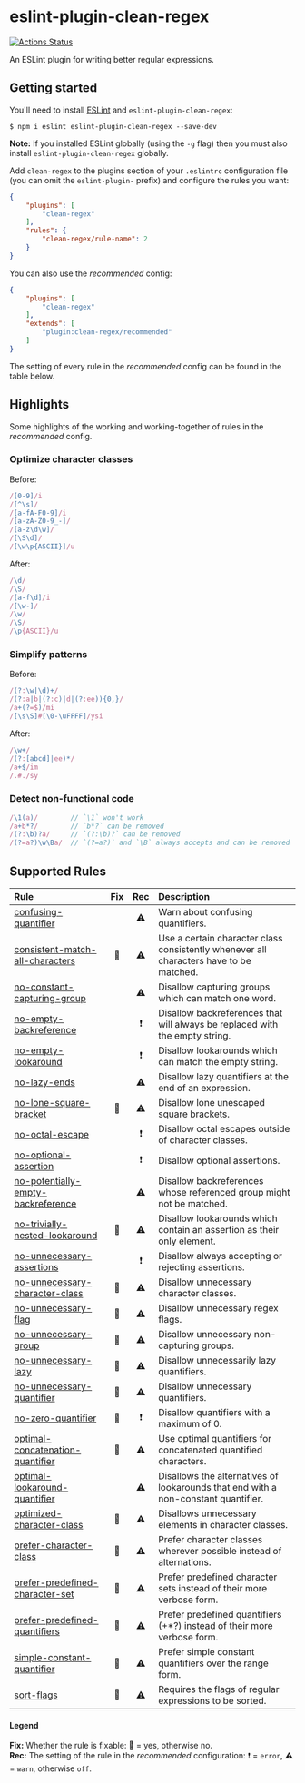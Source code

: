 # eslint-plugin-clean-regex

[![Actions Status](https://github.com/RunDevelopment/eslint-plugin-clean-regex/workflows/Node.js%20CI/badge.svg)](https://github.com/RunDevelopment/eslint-plugin-clean-regex/actions)

An ESLint plugin for writing better regular expressions.


## Getting started

You'll need to install [ESLint](http://eslint.org) and `eslint-plugin-clean-regex`:

```
$ npm i eslint eslint-plugin-clean-regex --save-dev
```

**Note:** If you installed ESLint globally (using the `-g` flag) then you must also install `eslint-plugin-clean-regex` globally.

Add `clean-regex` to the plugins section of your `.eslintrc` configuration file (you can omit the `eslint-plugin-` prefix) and configure the rules you want:

```json
{
    "plugins": [
        "clean-regex"
    ],
    "rules": {
        "clean-regex/rule-name": 2
    }
}
```

You can also use the _recommended_ config:

```json
{
    "plugins": [
        "clean-regex"
    ],
    "extends": [
        "plugin:clean-regex/recommended"
    ]
}
```

The setting of every rule in the _recommended_ config can be found in the table below.


## Highlights

Some highlights of the working and working-together of rules in the _recommended_ config.

### Optimize character classes

Before:

```js
/[0-9]/i
/[^\s]/
/[a-fA-F0-9]/i
/[a-zA-Z0-9_-]/
/[a-z\d\w]/
/[\S\d]/
/[\w\p{ASCII}]/u
```

After:

```js
/\d/
/\S/
/[a-f\d]/i
/[\w-]/
/\w/
/\S/
/\p{ASCII}/u
```

### Simplify patterns

Before:

```js
/(?:\w|\d)+/
/(?:a|b|(?:c)|d|(?:ee)){0,}/
/a+(?=$)/mi
/[\s\S]#[\0-\uFFFF]/ysi
```

After:

```js
/\w+/
/(?:[abcd]|ee)*/
/a+$/im
/.#./sy
```

### Detect non-functional code

```js
/\1(a)/        // `\1` won't work
/a+b*?/        // `b*?` can be removed
/(?:\b)?a/     // `(?:\b)?` can be removed
/(?=a?)\w\Ba/  // `(?=a?)` and `\B` always accepts and can be removed
```


## Supported Rules

| Rule | Fix | Rec | Description |
| :--- | :--: | :--: | :--- |
| [confusing-quantifier](https://github.com/RunDevelopment/eslint-plugin-clean-regex/blob/master/docs/rules/confusing-quantifier.md) |  | :warning: | Warn about confusing quantifiers. |
| [consistent-match-all-characters](https://github.com/RunDevelopment/eslint-plugin-clean-regex/blob/master/docs/rules/consistent-match-all-characters.md) | :wrench: | :warning: | Use a certain character class consistently whenever all characters have to be matched. |
| [no-constant-capturing-group](https://github.com/RunDevelopment/eslint-plugin-clean-regex/blob/master/docs/rules/no-constant-capturing-group.md) |  | :warning: | Disallow capturing groups which can match one word. |
| [no-empty-backreference](https://github.com/RunDevelopment/eslint-plugin-clean-regex/blob/master/docs/rules/no-empty-backreference.md) |  | :heavy_exclamation_mark: | Disallow backreferences that will always be replaced with the empty string. |
| [no-empty-lookaround](https://github.com/RunDevelopment/eslint-plugin-clean-regex/blob/master/docs/rules/no-empty-lookaround.md) |  | :heavy_exclamation_mark: | Disallow lookarounds which can match the empty string. |
| [no-lazy-ends](https://github.com/RunDevelopment/eslint-plugin-clean-regex/blob/master/docs/rules/no-lazy-ends.md) |  | :warning: | Disallow lazy quantifiers at the end of an expression. |
| [no-lone-square-bracket](https://github.com/RunDevelopment/eslint-plugin-clean-regex/blob/master/docs/rules/no-lone-square-bracket.md) | :wrench: | :warning: | Disallow lone unescaped square brackets. |
| [no-octal-escape](https://github.com/RunDevelopment/eslint-plugin-clean-regex/blob/master/docs/rules/no-octal-escape.md) |  | :heavy_exclamation_mark: | Disallow octal escapes outside of character classes. |
| [no-optional-assertion](https://github.com/RunDevelopment/eslint-plugin-clean-regex/blob/master/docs/rules/no-optional-assertion.md) |  | :heavy_exclamation_mark: | Disallow optional assertions. |
| [no-potentially-empty-backreference](https://github.com/RunDevelopment/eslint-plugin-clean-regex/blob/master/docs/rules/no-potentially-empty-backreference.md) |  | :warning: | Disallow backreferences whose referenced group might not be matched. |
| [no-trivially-nested-lookaround](https://github.com/RunDevelopment/eslint-plugin-clean-regex/blob/master/docs/rules/no-trivially-nested-lookaround.md) | :wrench: | :warning: | Disallow lookarounds which contain an assertion as their only element. |
| [no-unnecessary-assertions](https://github.com/RunDevelopment/eslint-plugin-clean-regex/blob/master/docs/rules/no-unnecessary-assertions.md) |  | :heavy_exclamation_mark: | Disallow always accepting or rejecting assertions. |
| [no-unnecessary-character-class](https://github.com/RunDevelopment/eslint-plugin-clean-regex/blob/master/docs/rules/no-unnecessary-character-class.md) | :wrench: | :warning: | Disallow unnecessary character classes. |
| [no-unnecessary-flag](https://github.com/RunDevelopment/eslint-plugin-clean-regex/blob/master/docs/rules/no-unnecessary-flag.md) | :wrench: | :warning: | Disallow unnecessary regex flags. |
| [no-unnecessary-group](https://github.com/RunDevelopment/eslint-plugin-clean-regex/blob/master/docs/rules/no-unnecessary-group.md) | :wrench: | :warning: | Disallow unnecessary non-capturing groups. |
| [no-unnecessary-lazy](https://github.com/RunDevelopment/eslint-plugin-clean-regex/blob/master/docs/rules/no-unnecessary-lazy.md) | :wrench: | :warning: | Disallow unnecessarily lazy quantifiers. |
| [no-unnecessary-quantifier](https://github.com/RunDevelopment/eslint-plugin-clean-regex/blob/master/docs/rules/no-unnecessary-quantifier.md) | :wrench: | :warning: | Disallow unnecessary quantifiers. |
| [no-zero-quantifier](https://github.com/RunDevelopment/eslint-plugin-clean-regex/blob/master/docs/rules/no-zero-quantifier.md) | :wrench: | :heavy_exclamation_mark: | Disallow quantifiers with a maximum of 0. |
| [optimal-concatenation-quantifier](https://github.com/RunDevelopment/eslint-plugin-clean-regex/blob/master/docs/rules/optimal-concatenation-quantifier.md) | :wrench: | :warning: | Use optimal quantifiers for concatenated quantified characters. |
| [optimal-lookaround-quantifier](https://github.com/RunDevelopment/eslint-plugin-clean-regex/blob/master/docs/rules/optimal-lookaround-quantifier.md) |  | :warning: | Disallows the alternatives of lookarounds that end with a non-constant quantifier. |
| [optimized-character-class](https://github.com/RunDevelopment/eslint-plugin-clean-regex/blob/master/docs/rules/optimized-character-class.md) | :wrench: | :warning: | Disallows unnecessary elements in character classes. |
| [prefer-character-class](https://github.com/RunDevelopment/eslint-plugin-clean-regex/blob/master/docs/rules/prefer-character-class.md) | :wrench: | :warning: | Prefer character classes wherever possible instead of alternations. |
| [prefer-predefined-character-set](https://github.com/RunDevelopment/eslint-plugin-clean-regex/blob/master/docs/rules/prefer-predefined-character-set.md) | :wrench: | :warning: | Prefer predefined character sets instead of their more verbose form. |
| [prefer-predefined-quantifiers](https://github.com/RunDevelopment/eslint-plugin-clean-regex/blob/master/docs/rules/prefer-predefined-quantifiers.md) | :wrench: | :warning: | Prefer predefined quantifiers (+*?) instead of their more verbose form. |
| [simple-constant-quantifier](https://github.com/RunDevelopment/eslint-plugin-clean-regex/blob/master/docs/rules/simple-constant-quantifier.md) | :wrench: | :warning: | Prefer simple constant quantifiers over the range form. |
| [sort-flags](https://github.com/RunDevelopment/eslint-plugin-clean-regex/blob/master/docs/rules/sort-flags.md) | :wrench: | :warning: | Requires the flags of regular expressions to be sorted. |

#### Legend

__Fix:__ Whether the rule is fixable: :wrench: = yes, otherwise no. <br>
__Rec:__ The setting of the rule in the _recommended_ configuration: :heavy_exclamation_mark: = `error`, :warning: = `warn`, otherwise `off`.
